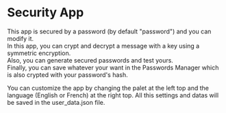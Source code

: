 # Security App

This app is secured by a password (by default "password") and you can modify it.  
In this app, you can crypt and decrypt a message with a key using a symmetric encryption.  
Also, you can generate secured passwords and test yours.  
Finally, you can save whatever your want in the Passwords Manager which is also crypted with your password's hash.

You can customize the app by changing the palet at the left top and the language (English or French) at the right top.
All this settings and datas will be saved in the user_data.json file.